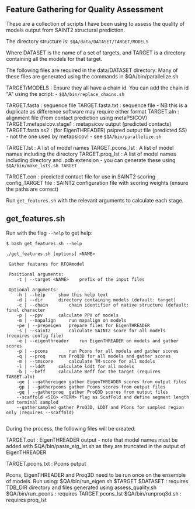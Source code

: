 ## Feature Gathering for Quality Assessment 

These are a collection of scripts I have been using to assess the quality of models output from SAINT2 structural prediction.

The directory structure is:
`$QA/data/DATASET/TARGET/MODELS`

Where DATASET is the name of a set of targets, and TARGET is a directory containing all the models for that target.

The following files are required in the data/DATASET directory: 
Many of these files are generated using the commands in $QA/bin/parallelize.sh 

TARGET/MODELS            : Ensure they all have a chain id. You can add the chain id "A" using the script:
                         - `$QA/bin/replace_chains.sh`

TARGET.fasta             : sequence file
TARGET.fasta.txt         : sequence file 
                           - NB this is a duplicate as difference software may require either format
TARGET.aln               : alignment file (from contact prediction using metaPSICOV)
TARGET.metapsicov.stage1 : metapsicov output (predicted contacts)
TARGET.fasta.ss2         : (for EigenTHREADER) psipred output file (predicted SS) - not the one used by metapsicov!
                           - see `$QA/bin/parallelize.sh`

TARGET.lst               : A list of model names
TARGET.pcons_lst         : A list of model names including the directory
TARGET.proq_lst          : A list of model names including directory and .pdb extension
                           - you can generate these using `$QA/bin/make_lsts.sh TARGET`

TARGET.con               : predicted contact file for use in SAINT2 scoring
config_TARGET file       : SAINT2 configuration file with scoring weights (ensure the paths are correct)


Run `get_features.sh` with the relevant arguments to calculate each stage.

## get_features.sh

Run with the flag `--help` to get help:

``` console 
$ bash get_features.sh --help

./get_features.sh [options] <NAME>

 Gather features for RFQAmodel

 Positional arguments:
 	-t | --target <NAME> 	prefix of the input files

 Optional arguments:
 	-h | --help		show this help text
 	-d | --dir		directory containing models (default: target)
 	-c | --chain		chain identifier of native structure (default: final character
 	-p | --ppv		calculate PPV of models
 	-m | --mapalign		run mapalign on models
 	-pe | --prepeigen	prepare files for EigenTHREADER
 	-s | --saint2		calculate SAINT2 score for all models (requires config file)
 	-e | --eigenthreader	run EigenTHREADER on models and gather scores
 	-p | --pcons		run Pcons for all models and gather scores
 	-q | --proq		run ProQ3D for all models and gather scores 
 	-m | --tmscore		calculate TM-score for all models
 	-l | --lddt		calculate lddt for all models
 	-b | --beff		calculate Beff for the target (requires TARGET.aln)
 	-ge | --gathereigen	gather EigenTHREADER scores from output files
 	-gp | --gatherpcons	gather Pcons scores from output files
 	-gq | --gatherproq	gather ProQ3D scores from output files
 	--scaffold <SEG> <TERM> flag as ScafFold and define segment length and terminal sampled
 	--gathersampled	gather ProQ3D, LDDT and PCons for sampled region only (requires --scaffold)


```


During the process, the following files will be created:

TARGET.out               : EigenTHREADER output
                           - note that model names must be added with $QA/bin/paste_eig_lst.sh
                             as they are truncated in the output of EigenTHREADER 

TARGET.pcons.txt         : Pcons output

Pcons, EigenTHREADER and Proq3D need to be run once on the ensemble of models. Run using:
$QA/bin/run_eigen.sh $TARGET $DATASET    : requires TDB_DIR directory and files generated using assess_quality.sh
$QA/bin/run_pcons                        : requires TARGET.pcons_lst
$QA/bin/runproq3d.sh                     : requires proq_lst



